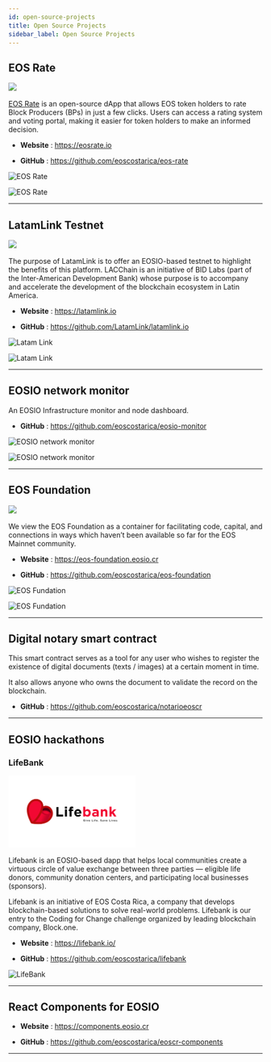 ```yaml
---
id: open-source-projects
title: Open Source Projects
sidebar_label: Open Source Projects
---
```



## EOS Rate 

<img src="https://raw.githubusercontent.com/eoscostarica/design-assets/master/logos/eosrate/eosrate--horizontal-solid-transparent-overlight.png" style="width:30%" >

[EOS Rate](https://eosrate.io) is an open-source dApp that allows EOS token holders to rate Block Producers (BPs) in just a few clicks. Users can access a rating system and voting portal, making it easier for token holders to make an informed decision.

- **Website** : https://eosrate.io

- **GitHub** : https://github.com/eoscostarica/eos-rate


![EOS Rate](../img/OSS_screnshots/EOS_Rate.png)

![EOS Rate](../img/OSS_screnshots/EOS_Rate_2.png)

* * *

## LatamLink Testnet

<img src="https://raw.githubusercontent.com/LatamLink/latamlink.io/master/website/static/images/latamlink_logo-h-full-color-overwhite.png" style="width:30%" >

The purpose of LatamLink is to offer an EOSIO-based testnet to highlight the benefits of this platform. LACChain is an initiative of BID Labs (part of the Inter-American Development Bank) whose purpose is to accompany and accelerate the development of the blockchain ecosystem in Latin America. 

- **Website** : https://latamlink.io

- **GitHub** : https://github.com/LatamLink/latamlink.io

![Latam Link](../img/OSS_screnshots/Latam_Link.png)

![Latam Link](../img/OSS_screnshots/Latam_Link_monitor.png)

* * *

## EOSIO network monitor

An EOSIO Infrastructure monitor and node dashboard.
 
- **GitHub** : https://github.com/eoscostarica/eosio-monitor

![EOSIO network monitor](../img/OSS_screnshots/EOSIO_Network_monitor.png)

![EOSIO network monitor](../img/OSS_screnshots/EOSIO_Network_monitor_2.png)

* * *

## EOS Foundation 

<img src="https://raw.githubusercontent.com/eoscostarica/eos-foundation/master/visual-guide/eos-foundation-logo.png" style="width:30%" >

We view the EOS Foundation as a container for facilitating code, capital, and connections in ways which haven’t been available so far for the EOS Mainnet community.

- **Website** : https://eos-foundation.eosio.cr

- **GitHub** : https://github.com/eoscostarica/eos-foundation

![EOS Fundation](../img/OSS_screnshots/EOS_Fundation_2.png)

![EOS Fundation](../img/OSS_screnshots/EOS_Fundation.png)

* * *

## Digital notary smart contract

This smart contract serves as a tool for any user who wishes to register the existence of digital documents (texts / images) at a certain moment in time.

It also allows anyone who owns the document to validate the record on the blockchain.

- **GitHub** : https://github.com/eoscostarica/notarioeoscr

* * *

## EOSIO hackathons

### LifeBank

<img src="https://raw.githubusercontent.com/eoscostarica/lifebank/master/docs/logos/2-OverWhite-lifebank-logo-v1-may25-2020-01.svg" style="width:50%">

Lifebank is an EOSIO-based dapp that helps local communities create a virtuous circle of value exchange between three parties — eligible life donors, community donation centers, and participating local businesses (sponsors).

Lifebank is an initiative of EOS Costa Rica, a company that develops blockchain-based solutions to solve real-world problems. Lifebank is our entry to the Coding for Change challenge organized by leading blockchain company, Block.one.

- **Website** : https://lifebank.io/

- **GitHub** : https://github.com/eoscostarica/lifebank

![LifeBank](../img/OSS_screnshots/LifeBank.png)

* * *

## React Components for EOSIO

- **Website** : https://components.eosio.cr

- **GitHub** : https://github.com/eoscostarica/eoscr-components

* * *